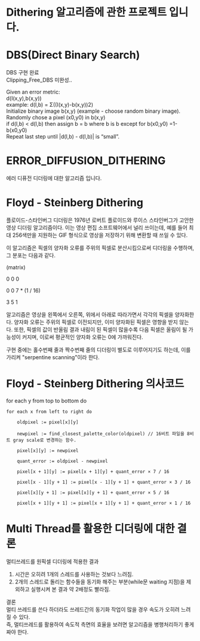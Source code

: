 # Dithering 알고리즘에 관한 프로젝트 입니다.

# DBS(Direct Binary Search)
DBS 구현 완료   
Clipping_Free_DBS 미완성..  

Given an error metric:  
d(I(x,y),b(x,y))  
example: d(I,b) = Σ((I(x,y)-b(x,y))2)  
Initialize binary image b(x,y) (example - choose random binary image).  
Randomly chose a pixel (x0,y0) in b(x,y)  
if d(I,b) < d(I,b) then assign b = b where b is b except for b(x0,y0) =1-b(x0,y0)  
Repeat last step until |d(I,b) - d(I,b)| is “small”.    

#  

# ERROR_DIFFUSION_DITHERING
에러 디퓨전 디더링에 대한 알고리즘 입니다.

# Floyd - Steinberg Dithering
플로이드-스타인버그 디더링은 1976년 로버트 플로이드와 루이스 스타인버그가 고안한 영상 디더링 알고리즘이다. 이는 영상 편집 소프트웨어에서 널리 쓰이는데, 예를 들어 최대 256색만을 지원하는 GIF 형식으로 영상을 저장하기 위해 변환할 때 쓰일 수 있다.

이 알고리즘은 픽셀의 양자화 오류를 주위의 픽셀로 분산시킴으로써 디더링을 수행하며, 그 분포는 다음과 같다.

   (matrix)

  0    0    0
 
  0    0    7   *  (1 / 16)
 
  3    5    1

알고리즘은 영상을 왼쪽에서 오른쪽, 위에서 아래로 따라가면서 각각의 픽셀을 양자화한다. 양자화 오류는 주위의 픽셀로 이전되지만, 이미 양자화된 픽셀은 영향을 받지 않는다. 또한, 픽셀의 값이 반올림 결과 내림이 된 픽셀이 많을수록 다음 픽셀은 올림이 될 가능성이 커지며, 이로써 평균적인 양자화 오류는 0에 가까워진다.

구현 중에는 홀수번째 줄과 짝수번째 줄의 디더링이 별도로 이루어지기도 하는데, 이를 가리켜 "serpentine scanning"이라 한다.

# Floyd - Steinberg Dithering 의사코드
for each y from top to bottom do

    for each x from left to right do

        oldpixel := pixel[x][y]

        newpixel := find_closest_palette_color(oldpixel) // 16비트 파일을 8비트 gray scale로 변경하는 함수.

        pixel[x][y] := newpixel

        quant_error := oldpixel - newpixel

        pixel[x + 1][y] := pixel[x + 1][y] + quant_error × 7 / 16

        pixel[x - 1][y + 1] := pixel[x - 1][y + 1] + quant_error × 3 / 16

        pixel[x][y + 1] := pixel[x][y + 1] + quant_error × 5 / 16

        pixel[x + 1][y + 1] := pixel[x + 1][y + 1] + quant_error × 1 / 16  

# Multi Thread를 활용한 디더링에 대한 결론
멀티쓰레드를 원픽셀 디더링에 적용한 결과  

1. 시간은 오히려 1개의 스레드를 사용하는 것보다 느려짐.  
2. 2개의 스레드로 돌리는 함수들을 동기화 해주는 부분(while문 waiting 지점)을 제외하고 실행시켜 본 결과 약 2배정도 빨라짐.  

결론  
멀티 쓰레드를 쓴다 하더라도 쓰레드간의 동기화 작업이 많을 경우 속도가 오히려 느려질 수 있다.  
즉, 멀티쓰레드를 활용하여 속도적 측면의 효율을 보려면 알고리즘을 병행처리하기 좋게 짜야 한다.  
